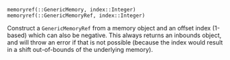 ```
memoryref(::GenericMemory, index::Integer)
memoryref(::GenericMemoryRef, index::Integer)
```

Construct a `GenericMemoryRef` from a memory object and an offset index (1-based) which can also be negative. This always returns an inbounds object, and will throw an error if that is not possible (because the index would result in a shift out-of-bounds of the underlying memory).
